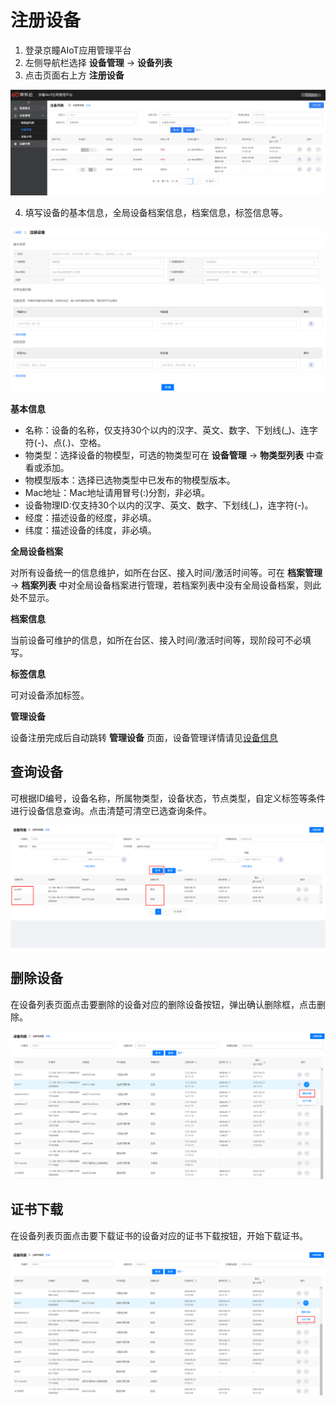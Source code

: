 # 注册设备

1. 登录京瞳AIoT应用管理平台
2. 左侧导航栏选择 **设备管理** -> **设备列表**
3. 点击页面右上方 **注册设备**

![注册设备](../../../../../image/IoT/AIoT-CV/Operation-Guide/Device-Manager/Create-Device/Create-Device.png)

4. 填写设备的基本信息，全局设备档案信息，档案信息，标签信息等。

![注册设备1](../../../../../image/IoT/AIoT-CV/Operation-Guide/Device-Manager/Create-Device/Create-Device1.png)

**基本信息**

- 名称：设备的名称，仅支持30个以内的汉字、英文、数字、下划线(_)、连字符(-)、点(.)、空格。
- 物类型：选择设备的物模型，可选的物类型可在 **设备管理** -> **物类型列表** 中查看或添加。
- 物模型版本：选择已选物类型中已发布的物模型版本。
- Mac地址：Mac地址请用冒号(:)分割，非必填。
- 设备物理ID:仅支持30个以内的汉字、英文、数字、下划线(_)，连字符(-)。
- 经度：描述设备的经度，非必填。
- 纬度：描述设备的纬度，非必填。

**全局设备档案**

对所有设备统一的信息维护，如所在台区、接入时间/激活时间等。可在 **档案管理** -> **档案列表** 中对全局设备档案进行管理，若档案列表中没有全局设备档案，则此处不显示。

**档案信息**

当前设备可维护的信息，如所在台区、接入时间/激活时间等，现阶段可不必填写。

**标签信息**

可对设备添加标签。

**管理设备**

 设备注册完成后自动跳转 **管理设备** 页面，设备管理详情请见[设备信息](../Device-Manager/Device-Info.md)

 ## 查询设备

 可根据ID编号，设备名称，所属物类型，设备状态，节点类型，自定义标签等条件进行设备信息查询。点击清楚可清空已选查询条件。

![查询设备](../../../../../image/IoT/AIoT-CV/Operation-Guide/Device-Manager/Create-Device/Search-Device.png)


 ## 删除设备

在设备列表页面点击要删除的设备对应的删除设备按钮，弹出确认删除框，点击删除。

![删除设备](../../../../../image/IoT/AIoT-CV/Operation-Guide/Device-Manager/Create-Device/Delete-Device.png)

 ## 证书下载

在设备列表页面点击要下载证书的设备对应的证书下载按钮，开始下载证书。

 ![证书下载](../../../../../image/IoT/AIoT-CV/Operation-Guide/Device-Manager/Create-Device/Device-Certificate.png)